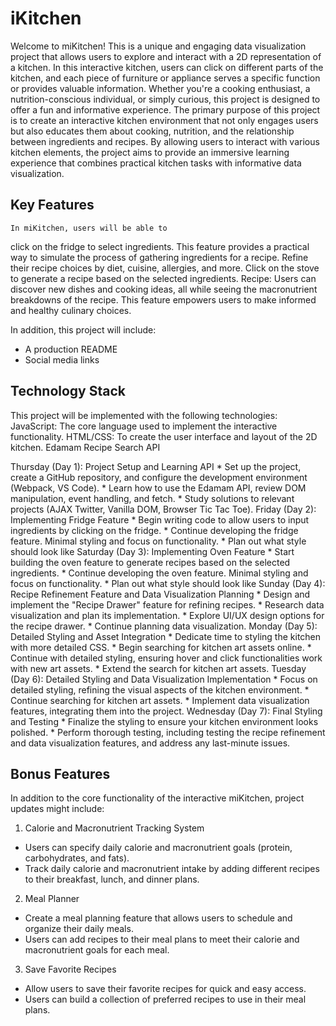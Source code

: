 # iKitchen

Welcome to miKitchen! This is a unique and engaging data visualization project that allows users to explore and interact with a 2D representation of a kitchen. In this interactive kitchen, users can click on different parts of the kitchen, and each piece of furniture or appliance serves a specific function or provides valuable information. Whether you're a cooking enthusiast, a nutrition-conscious individual, or simply curious, this project is designed to offer a fun and informative experience. The primary purpose of this project is to create an interactive kitchen environment that not only engages users but also educates them about cooking, nutrition, and the relationship between ingredients and recipes. By allowing users to interact with various kitchen elements, the project aims to provide an immersive learning experience that combines practical kitchen tasks with informative data visualization.

## Key Features

	In miKitchen, users will be able to 

click on the fridge to select ingredients. This feature provides a practical way to simulate the process of gathering ingredients for a recipe.
Refine their recipe choices by diet, cuisine, allergies, and more. 
Click  on the stove to generate a recipe based on the selected ingredients. 
Recipe: Users can discover new dishes and cooking ideas, all while seeing the macronutrient breakdowns of the recipe. This feature empowers users to make informed and healthy culinary choices.

In addition, this project will include:
* A production README
* Social media links



## Technology Stack

This project will be implemented with the following technologies:
JavaScript: The core language used to implement the interactive functionality.
HTML/CSS: To create the user interface and layout of the 2D kitchen.
Edamam Recipe Search API 


Thursday (Day 1): Project Setup and Learning API
    * Set up the project, create a GitHub repository, and configure the development environment (Webpack, VS Code).
    * Learn how to use the Edamam API, review DOM manipulation, event handling, and fetch.
    * Study solutions to relevant projects (AJAX Twitter, Vanilla DOM, Browser Tic Tac Toe).
Friday (Day 2): Implementing Fridge Feature
    * Begin writing code to allow users to input ingredients by clicking on the fridge.
    * Continue developing the fridge feature. Minimal styling and focus on functionality.
    * Plan out what style should look like
Saturday (Day 3): Implementing Oven Feature
    * Start building the oven feature to generate recipes based on the selected ingredients.
    * Continue developing the oven feature. Minimal styling and focus on functionality.
    * Plan out what style should look like
Sunday (Day 4): Recipe Refinement Feature and Data Visualization Planning
    * Design and implement the "Recipe Drawer" feature for refining recipes.
    * Research data visualization and plan its implementation.
    * Explore UI/UX design options for the recipe drawer.
    * Continue planning data visualization.
Monday (Day 5): Detailed Styling and Asset Integration
    * Dedicate time to styling the kitchen with more detailed CSS.
    * Begin searching for kitchen art assets online.
    * Continue with detailed styling, ensuring hover and click functionalities work with new art assets.
    * Extend the search for kitchen art assets.
Tuesday (Day 6): Detailed Styling and Data Visualization Implementation
    * Focus on detailed styling, refining the visual aspects of the kitchen environment.
    * Continue searching for kitchen art assets.
    * Implement data visualization features, integrating them into the project.
Wednesday (Day 7): Final Styling and Testing
    * Finalize the styling to ensure your kitchen environment looks polished.
    * Perform thorough testing, including testing the recipe refinement and data visualization features, and address any last-minute issues.


## Bonus Features

In addition to the core functionality of the interactive miKitchen, project updates might include:

1. Calorie and Macronutrient Tracking System
* Users can specify daily calorie and macronutrient goals (protein, carbohydrates, and fats).
* Track daily calorie and macronutrient intake by adding different recipes to their breakfast, lunch, and dinner plans.


2. Meal Planner
* Create a meal planning feature that allows users to schedule and organize their daily meals.
* Users can add recipes to their meal plans to meet their calorie and macronutrient goals for each meal.


3. Save Favorite Recipes
* Allow users to save their favorite recipes for quick and easy access.
* Users can build a collection of preferred recipes to use in their meal plans.


